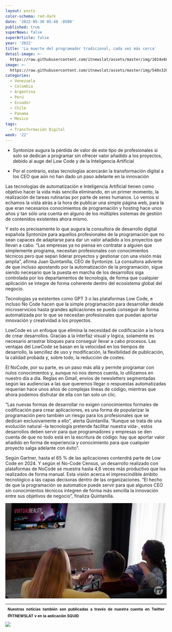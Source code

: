 ```yaml
---
layout: posts
color-schema: red-dark
date: '2022-05-30 05:48 -0500'
published: true
superNews: false
superArticle: false
year: '2022'
title: 'La muerte del programador tradicional, cada vez más cerca'
detail-image: >-
  https://raw.githubusercontent.com/itnewslat/assets/master/img/1024x680/streaming-tv-g.jpg
image: >-
  https://raw.githubusercontent.com/itnewslat/assets/master/img/540x320/streaming-tv-p.jpg
categories:
  - Venezuela
  - Colombia
  - Argentina
  - Perú
  - Ecuador
  - Chile
  - Panama
  - Mexico
tags:
  - Transformación Digital
week: '22'
---
```

- Syntonize augura la pérdida de valor de este tipo de profesionales si solo se dedican a programar sin ofrecer valor añadido a los proyectos, debido al auge del Low Code y de la Inteligencia Artificial

- Por el contrario, estas tecnologías acercarán la transformación digital a los CEO que aún no han dado un paso adelante en la innovación
           
Las tecnologías de automatización e Inteligencia Artificial tienen como objetivo hacer la vida más sencilla eliminando, en un primer momento, la realización de tareas rutinarias por parte de seres humanos. Lo vemos si echamos la vista atrás a la hora de publicar una simple página web, para la que eran necesarios conocimientos de programación y hosting hace unos años y tan sólo una cuenta en alguno de los múltiples sistemas de gestión de contenidos existentes ahora mismo.

Y esto es precisamente lo que augura la consultora de desarrollo digital española Syntonize para aquellos profesionales de la programación que no sean capaces de adaptarse para dar un valor añadido a los proyectos que llevan a cabo. “Las empresas ya no piensa en contratar a alguien que simplemente programa, necesitan profesionales con conocimientos técnicos pero que sepan liderar proyectos y gestionar con una visión más amplia”, afirma Juan Quintanilla, CEO de Syntonize. La consultora advierte de que incluso apostando por la automatización de la programación, sigue siendo necesario que la puesta en marcha de los desarrollos siga controlada por los departamentos de tecnología, de forma que cualquier aplicación se integre de forma coherente dentro del ecosistema global del negocio.

Tecnologías ya existentes como GPT 3 o las plataformas Low Code, e incluso No Code hacen que la simple programación para desarrollar desde microservicios hasta grandes aplicaciones se pueda conseguir de forma automatizada por lo que se necesitan profesionales que puedan aportar innovación y creatividad a los proyectos.

LowCode es un enfoque que elimina la necesidad de codificación a la hora de crear desarrollos. Gracias a la interfaz visual y lógica, solamente es necesario arrastrar bloques para conseguir llevar a cabo procesos. Las ventajas del LowCode se basan en la velocidad en los tiempos de desarrollo, la sencillez de uso y modificación, la flexibilidad de publicación, la calidad probada y, sobre todo, la reducción de costes.

El NoCode, por su parte, es un paso más allá y permite programar con nulos conocimientos y, aunque no nos demos cuenta, lo utilizamos en nuestro día a día. Reglas en Gmail, envíos de newsletters segmentadas según las audiencias a las que queremos llegar o respuestas automatizadas requerían hace unos años de complejas líneas de código, mientras que ahora podemos disfrutar de ella con tan solo un clic.

“Las nuevas formas de desarrollar no exigen conocimientos formales de codificación para crear aplicaciones, es una forma de popularizar la programación pero también un riesgo para los profesionales que se dedican exclusivamente a ello”, alerta Quintanilla. “Aunque se trata de una evolución natural –la tecnología pretende facilitar nuestra vida-, estos desarrollos deben servir para que programadores y empresas se den cuenta de que no todo está en la escritura de código: hay que aportar valor añadido en forma de experiencia y conocimiento para que cualquier proyecto salga adelante con éxito”.

Según Gartner, hasta el 65 % de las aplicaciones contendrá parte de Low Code en 2024. Y según el No-Code Census, un desarrollo realizado con plataformas de NoCode se muestra hasta 4,6 veces más productivo que los realizados de forma manual. Esta visión acerca el imprescindible ámbito tecnológico a las capas decisoras dentro de las organizaciones. “El hecho de que la programación se automatice puede servir para que algunos CEO sin conocimientos técnicos integren de forma más sencilla la innovación entre sus objetivos de negocio”, finaliza Quintanilla. 

![](https://raw.githubusercontent.com/itnewslat/assets/master/img/540x320/streaming-tv-p.jpg)

<table style="height: 42px;" width="569">
<tbody>
<tr>
<td style="text-align: justify;"><sub><strong>Nuestras noticias también son publicadas a través de nuestra cuenta en Twitter <a href="https://twitter.com/itnewslat?lang=es">@ITNEWSLAT</a> y en la aplicación <a href="https://squidapp.co/en/">SQUID</a></strong></sub></td>
</tr>
</tbody>
</table>

<img src="https://tracker.metricool.com/c3po.jpg?hash=56f88a41e39ab42c063cc51676587a04"/>